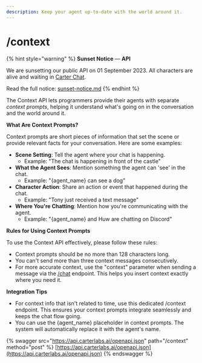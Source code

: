```yaml
---
description: Keep your agent up-to-date with the world around it.
---
```


# /context

{% hint style="warning" %}
**Sunset Notice** — **API**

We are sunsetting our public API on 01 September 2023. All characters are alive and waiting in [Carter Chat](https://carter.chat).

Read the full notice: [sunset-notice.md](sunset-notice.md "mention")
{% endhint %}

The Context API lets programmers provide their agents with separate _context prompts_, helping it understand what's going on in the conversation and the world around it.&#x20;

**What Are Context Prompts?**

Context prompts are short pieces of information that set the scene or provide relevant facts for your conversation. Here are some examples:

* **Scene Setting**: Tell the agent where your chat is happening.
  * Example: "The chat is happening in front of the castle"
* **What the Agent Sees**: Mention something the agent can 'see' in the chat.
  * Example: "{agent\_name} can see a dog"
* **Character Action**: Share an action or event that happened during the chat.
  * Example: "Tony just received a text message"
* **Where You're Chatting**: Mention how you're communicating with the agent.
  * Example: "{agent\_name} and Huw are chatting on Discord"

**Rules for Using Context Prompts**

To use the Context API effectively, please follow these rules:

* Context prompts should be no more than 128 characters long.
* You can't send more than three context messages consecutively.
* For more accurate context, use the "context" parameter when sending a message via the [/chat](chat.md) endpoint. This helps you insert context exactly where you need it.

**Integration Tips**

* For context info that isn't related to time, use this dedicated /context endpoint. This ensures your context prompts integrate seamlessly and keeps the chat flow going.
* You can use the {agent\_name} placeholder in context prompts. The system will automatically replace it with the agent's name.



{% swagger src="https://api.carterlabs.ai/openapi.json" path="/context" method="post" %}
[https://api.carterlabs.ai/openapi.json](https://api.carterlabs.ai/openapi.json)
{% endswagger %}
